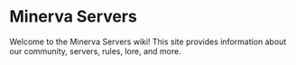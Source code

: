 # Minerva Servers

Welcome to the Minerva Servers wiki! This site provides information about our community, servers, rules, lore, and more.
